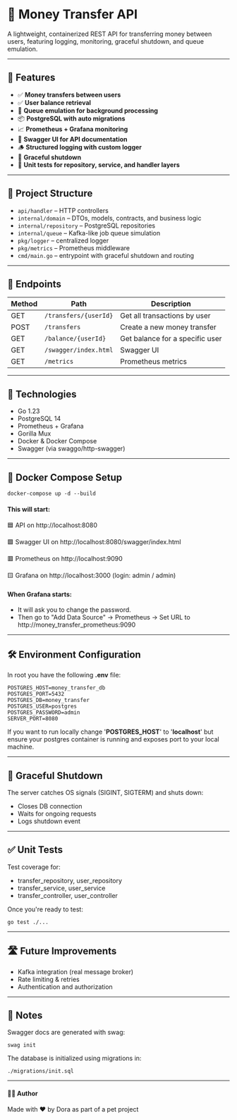 # 💸 Money Transfer API

A lightweight, containerized REST API for transferring money between users, featuring logging, monitoring, graceful shutdown, and queue emulation.

---

## 🚀 Features

- ✅ **Money transfers between users**
- ✅ **User balance retrieval**
- 🔁 **Queue emulation for background processing**
- 📦 **PostgreSQL with auto migrations**
- 📈 **Prometheus + Grafana monitoring**
- 📘 **Swagger UI for API documentation**
- 🪵 **Structured logging with custom logger**
- 🛑 **Graceful shutdown**
- 🧪 **Unit tests for repository, service, and handler layers**

---

## 📁 Project Structure

- `api/handler` – HTTP controllers
- `internal/domain` – DTOs, models, contracts, and business logic
- `internal/repository` – PostgreSQL repositories
- `internal/queue` – Kafka-like job queue simulation
- `pkg/logger` – centralized logger
- `pkg/metrics` – Prometheus middleware
- `cmd/main.go` – entrypoint with graceful shutdown and routing

---

## 🔧 Endpoints

| Method | Path                        | Description                    |
|--------|-----------------------------|--------------------------------|
| GET    | `/transfers/{userId}`       | Get all transactions by user  |
| POST   | `/transfers`                | Create a new money transfer   |
| GET    | `/balance/{userId}`         | Get balance for a specific user |
| GET    | `/swagger/index.html`       | Swagger UI                    |
| GET    | `/metrics`                  | Prometheus metrics            |

---

## 🧪 Technologies

- Go 1.23
- PostgreSQL 14
- Prometheus + Grafana
- Gorilla Mux
- Docker & Docker Compose
- Swagger (via swaggo/http-swagger)

---

## 🐳 Docker Compose Setup

```
docker-compose up -d --build
```
#### This will start:

🟦 API on http://localhost:8080

🟩 Swagger UI on http://localhost:8080/swagger/index.html

🟥 Prometheus on http://localhost:9090

🟨 Grafana on http://localhost:3000 (login: admin / admin)

#### When Grafana starts:

- It will ask you to change the password.
- Then go to "Add Data Source" → Prometheus → Set URL to http://money_transfer_prometheus:9090

---

## 🛠️ Environment Configuration

In root you have the following **.env** file:

```
POSTGRES_HOST=money_transfer_db
POSTGRES_PORT=5432
POSTGRES_DB=money_transfer
POSTGRES_USER=postgres
POSTGRES_PASSWORD=admin
SERVER_PORT=8080
```
If you want to run locally change '**POSTGRES_HOST**' to '**localhost**' but ensure your postgres container is running and exposes port to your local machine.

---

## 🧹 Graceful Shutdown

The server catches OS signals (SIGINT, SIGTERM) and shuts down:

- Closes DB connection
- Waits for ongoing requests
- Logs shutdown event

---

## ✅ Unit Tests

Test coverage for:

- transfer_repository, user_repository
- transfer_service, user_service
- transfer_controller, user_controller

Once you're ready to test:

```
go test ./...
```

---

## 🛣️ Future Improvements

- Kafka integration (real message broker)
- Rate limiting & retries
- Authentication and authorization

---

## 📌 Notes

Swagger docs are generated with swag:

```
swag init
```

The database is initialized using migrations in:

```
./migrations/init.sql
```

---

#### 🧑‍💻 Author
Made with ❤️ by Dora as part of a pet project